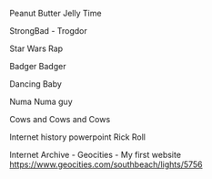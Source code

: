 Peanut Butter Jelly Time

StrongBad - Trogdor

Star Wars Rap

Badger Badger

Dancing Baby

Numa Numa guy

Cows and Cows and Cows

Internet history powerpoint Rick Roll

Internet Archive - Geocities - My first website https://www.geocities.com/southbeach/lights/5756